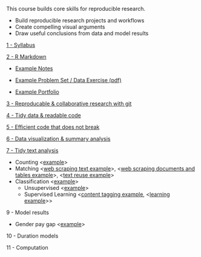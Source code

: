 This course builds core skills for reproducible research.

- Build reproducible research projects and workflows
- Create compelling visual arguments
- Draw useful conclusions from data and model results

[1 - Syllabus](https://judgelord.github.io/PS811/1-intro-to-PS811.html)

[2 - R Markdown](https://judgelord.github.io/PS811/2-RMarkdown.html)

- [Example Notes](https://judgelord.github.io/PS811/example_notes.html)

- [Example Problem Set / Data Exercise (pdf)](https://github.com/judgelord/PS811/raw/master/example_problem_set.pdf)

- [Example Portfolio](https://judgelord.github.io/PS811/example_portfolio.html)

[3 - Reproducable & collaborative research with git](https://judgelord.github.io/PS811/3-git.html)

[4 - Tidy data & readable code](https://judgelord.github.io/PS811/4-tidy-data.html)

[5 - Efficient code that does not break](https://judgelord.github.io/PS811/5-good-code.html)

[6 - Data visualization & summary analysis](https://judgelord.github.io/PS811/6-data-viz.html)

[7 - Tidy text analysis](https://judgelord.github.io/PS811/7-tidy-text.html)

- Counting <[example]()>
- Matching <[web scraping text example]()>, <[web scraping documents and tables example]()>, <[text reuse example]()>
- Classification <[example]()>
    + Unsupervised <[example]()>
    + Supervised Learning <[content tagging example](), <[learning example]()>>

9 - Model results

- Gender pay gap <[example](https://judgelord.github.io/813/DE3.html)>

10 - Duration models

11 - Computation
